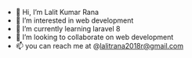- 👋 Hi, I’m Lalit Kumar Rana
- 👀 I’m interested in web development
- 🌱 I’m currently learning laravel 8
- 💞️ I’m looking to collaborate on web development
- 📫 you can reach me at @lalitrana2018r@gmail.com

<!---
lali3000/lali3000 is a ✨ special ✨ repository because its `README.md` (this file) appears on your GitHub profile.
You can click the Preview link to take a look at your changes.
--->
